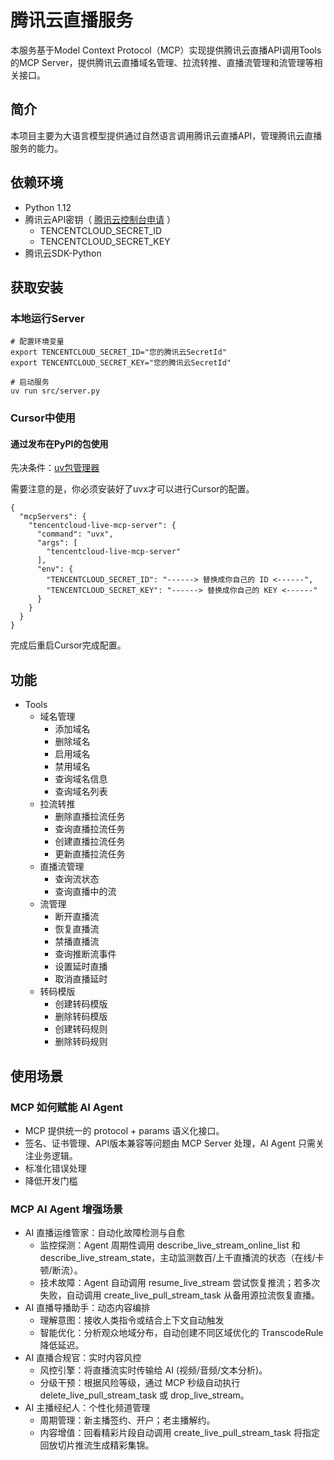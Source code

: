 # 腾讯云直播服务

本服务基于Model Context Protocol（MCP）实现提供腾讯云直播API调用Tools的MCP Server，提供腾讯云直播域名管理、拉流转推、直播流管理和流管理等相关接口。

## 简介

本项目主要为大语言模型提供通过自然语言调用腾讯云直播API，管理腾讯云直播服务的能力。

## 依赖环境

- Python 1.12
- 腾讯云API密钥（ [腾讯云控制台申请](https://console.cloud.tencent.com/cam/capi) ）
    - TENCENTCLOUD_SECRET_ID
    - TENCENTCLOUD_SECRET_KEY
- 腾讯云SDK-Python

## 获取安装

### 本地运行Server

``` 
# 配置环境变量
export TENCENTCLOUD_SECRET_ID="您的腾讯云SecretId"
export TENCENTCLOUD_SECRET_KEY="您的腾讯云SecretId"

# 启动服务
uv run src/server.py
```
### Cursor中使用
#### 通过发布在PyPI的包使用

先决条件：[uv包管理器](https://docs.astral.sh/uv/getting-started/installation/)

需要注意的是，你必须安装好了uvx才可以进行Cursor的配置。

``` 
{
  "mcpServers": {
    "tencentcloud-live-mcp-server": {
      "command": "uvx",
      "args": [
        "tencentcloud-live-mcp-server"
      ],
      "env": {
        "TENCENTCLOUD_SECRET_ID": "------> 替换成你自己的 ID <------",
        "TENCENTCLOUD_SECRET_KEY": "------> 替换成你自己的 KEY <------"
      }
    }
  }
}
```
完成后重启Cursor完成配置。

## 功能
- Tools
    - 域名管理
        - 添加域名
        - 删除域名
        - 启用域名
        - 禁用域名
        - 查询域名信息
        - 查询域名列表
    - 拉流转推
        - 删除直播拉流任务
        - 查询直播拉流任务
        - 创建直播拉流任务
        - 更新直播拉流任务
    - 直播流管理
        - 查询流状态
        - 查询直播中的流
    - 流管理
        - 断开直播流
        - 恢复直播流
        - 禁播直播流
        - 查询推断流事件
        - 设置延时直播
        - 取消直播延时
    - 转码模版
        - 创建转码模版
        - 删除转码模版
        - 创建转码规则
        - 删除转码规则

## 使用场景

### MCP 如何赋能 AI Agent

- MCP 提供统一的 protocol + params 语义化接口。
- 签名、证书管理、API版本兼容等问题由 MCP Server 处理，AI Agent 只需关注业务逻辑。
- 标准化错误处理
- 降低开发门槛

### MCP AI Agent 增强场景

- AI 直播运维管家：自动化故障检测与自愈
  - 监控探测：Agent 周期性调用 describe_live_stream_online_list 和 describe_live_stream_state，主动监测数百/上千直播流的状态（在线/卡顿/断流）。
  - 技术故障：Agent 自动调用 resume_live_stream 尝试恢复推流；若多次失败，自动调用 create_live_pull_stream_task 从备用源拉流恢复直播。
- AI 直播导播助手：动态内容编排
  - 理解意图：接收人类指令或结合上下文自动触发
  - 智能优化：分析观众地域分布，自动创建不同区域优化的 TranscodeRule 降低延迟。
- AI 直播合规官：实时内容风控
  - 风控引擎：将直播流实时传输给 AI (视频/音频/文本分析)。
  - 分级干预：根据风险等级，通过 MCP 秒级自动执行 delete_live_pull_stream_task 或 drop_live_stream。
- AI 主播经纪人：个性化频道管理
  - 周期管理：新主播签约、开户；老主播解约。
  - 内容增值：回看精彩片段自动调用 create_live_pull_stream_task 将指定回放切片推流生成精彩集锦。
